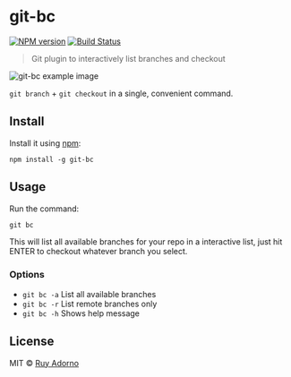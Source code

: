 # git-bc

[![NPM version][npm-image]][npm-url] [![Build Status][travis-image]][travis-url]

> Git plugin to interactively list branches and checkout

![git-bc example image](https://cloud.githubusercontent.com/assets/220900/7557466/e7cd3866-f75f-11e4-8406-b0651ddf2ac4.gif)

`git branch` + `git checkout` in a single, convenient command.


## Install

Install it using [npm](https://www.npmjs.com/):

```
npm install -g git-bc
```


## Usage

Run the command:

```js
git bc
```

This will list all available branches for your repo in a interactive list, just hit ENTER to checkout whatever branch you select.

### Options

- `git bc -a` List all available branches
- `git bc -r` List remote branches only
- `git bc -h` Shows help message


## License

MIT © [Ruy Adorno](http://ruyadorno.com)

[npm-url]: https://npmjs.org/package/git-bc
[npm-image]: https://badge.fury.io/js/git-bc.svg
[travis-url]: https://travis-ci.org/ruyadorno/git-bc
[travis-image]: https://travis-ci.org/ruyadorno/git-bc.svg?branch=master

